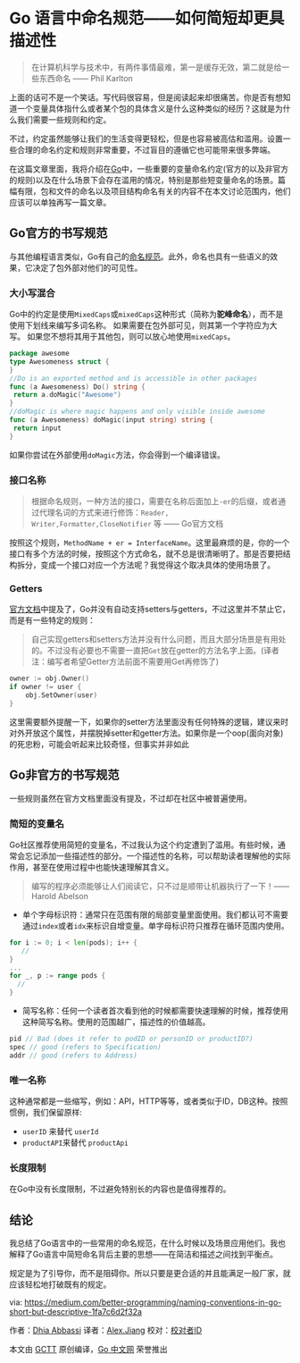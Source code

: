 # Go 语言中命名规范——如何简短却更具描述性

> 在计算机科学与技术中，有两件事情最难，第一是缓存无效，第二就是给一些东西命名 —— Phil Karlton

上面的话可不是一个笑话。写代码很容易，但是阅读起来却很痛苦。你是否有想知道一个变量具体指什么或者某个包的具体含义是什么这种类似的经历？这就是为什么我们需要一些规则和约定。

不过，约定虽然能够让我们的生活变得更轻松，但是也容易被高估和滥用。设置一些合理的命名约定和规则非常重要，不过盲目的遵循它也可能带来很多弊端。

在这篇文章里面，我将介绍在[Go](https://golang.org/)中，一些重要的变量命名约定(官方的以及非官方的规则)以及在什么场景下会存在滥用的情况，特别是那些短变量命名的场景。篇幅有限，包和文件的命名以及项目结构命名有关的内容不在本文讨论范围内，他们应该可以单独再写一篇文章。



## Go官方的书写规范

与其他编程语言类似，Go有自己的[命名规范](https://golang.org/doc/effective_go.html#names)。此外，命名也具有一些语义的效果，它决定了包外部对他们的可见性。

### 大小写混合

Go中的约定是使用`MixedCaps`或`mixedCaps`这种形式（简称为**驼峰命名**），而不是使用下划线来编写多词名称。 如果需要在包外部可见，则其第一个字符应为大写。 如果您不想将其用于其他包，则可以放心地使用`mixedCaps`。

```go
package awesome
type Awesomeness struct {
}
//Do is an exported method and is accessible in other packages
func (a Awesomeness) Do() string {
 return a.doMagic("Awesome")
}
//doMagic is where magic happens and only visible inside awesome 
func (a Awesomeness) doMagic(input string) string {
 return input
}
```

如果你尝试在外部使用`doMagic`方法，你会得到一个编译错误。

### 接口名称

> 根据命名规则，一种方法的接口，需要在名称后面加上`-er`的后缀，或者通过代理名词的方式来进行修饰：`Reader, Writer,Formatter,CloseNotifier` 等 —— Go官方文档

按照这个规则，`MethodName + er = InterfaceName`。这里最麻烦的是，你的一个接口有多个方法的时候，按照这个方式命名，就不总是很清晰明了。那是否要把结构拆分，变成一个接口对应一个方法呢？我觉得这个取决具体的使用场景了。

### Getters

[官方文档](https://golang.org/doc/effective_go.html#Getters)中提及了，Go并没有自动支持setters与getters，不过这里并不禁止它，而是有一些特定的规则：

> 自己实现getters和setters方法并没有什么问题，而且大部分场景是有用处的。不过没有必要也不需要一直把`Get`放在getter的方法名字上面。(译者注：编写者希望Getter方法前面不需要用Get再修饰了)

```go
owner := obj.Owner()
if owner != user {
    obj.SetOwner(user)
}
```

这里需要额外提醒一下，如果你的setter方法里面没有任何特殊的逻辑，建议来时对外开放这个属性，并摆脱掉setter和getter方法。如果你是一个oop(面向对象)的死忠粉，可能会听起来比较奇怪，但事实并非如此

## Go非官方的书写规范

一些规则虽然在官方文档里面没有提及，不过却在社区中被普遍使用。

### 简短的变量名

Go社区推荐使用简短的变量名，不过我认为这个约定遭到了滥用。有些时候，通常会忘记添加一些描述性的部分。一个描述性的名称，可以帮助读者理解他的实际作用，甚至在使用过程中也能快速理解其含义。

> 编写的程序必须能够让人们阅读它，只不过是顺带让机器执行了一下！—— Harold Abelson

- 单个字母标识符：通常只在范围有限的局部变量里面使用。我们都认可不需要通过`index`或者`idx`来标识自增变量。单字母标识符只推荐在循环范围内使用。

```go
for i := 0; i < len(pods); i++ {
   //
}
...
for _, p := range pods {
  //
}
```

- 简写名称：任何一个读者首次看到他的时候都需要快速理解的时候，推荐使用这种简写名称。使用的范围越广，描述性的价值越高。

```go
pid // Bad (does it refer to podID or personID or productID?)
spec // good (refers to Specification)
addr // good (refers to Address)
```

### 唯一名称

这种通常都是一些缩写，例如：API，HTTP等等，或者类似于ID，DB这种。按照惯例，我们保留原样:

- `userID` 来替代 `userId`
- `productAPI`来替代 `productApi`

### 长度限制

在Go中没有长度限制，不过避免特别长的内容也是值得推荐的。

## 结论

我总结了Go语言中的一些常用的命名规范，在什么时候以及场景应用他们。我也解释了Go语言中简短命名背后主要的思想——在简洁和描述之间找到平衡点。

规定是为了引导你，而不是阻碍你。所以只要是更合适的并且能满足一般厂家，就应该轻松地打破既有的规定。

via: https://medium.com/better-programming/naming-conventions-in-go-short-but-descriptive-1fa7c6d2f32a

作者：[Dhia Abbassi](https://medium.com/@dhiatn)
译者：[Alex.Jiang](https://github.com/JYSDeveloper)
校对：[校对者ID](https://github.com/校对者ID)

本文由 [GCTT](https://github.com/studygolang/GCTT) 原创编译，[Go 中文网](https://studygolang.com/) 荣誉推出











